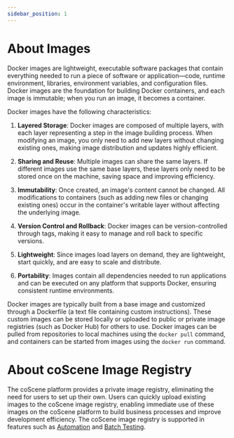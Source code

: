 ```yaml
---
sidebar_position: 1
---
```


# About Images

Docker images are lightweight, executable software packages that contain everything needed to run a piece of software or application—code, runtime environment, libraries, environment variables, and configuration files. Docker images are the foundation for building Docker containers, and each image is immutable; when you run an image, it becomes a container.

Docker images have the following characteristics:

1. **Layered Storage**: Docker images are composed of multiple layers, with each layer representing a step in the image building process. When modifying an image, you only need to add new layers without changing existing ones, making image distribution and updates highly efficient.

2. **Sharing and Reuse**: Multiple images can share the same layers. If different images use the same base layers, these layers only need to be stored once on the machine, saving space and improving efficiency.

3. **Immutability**: Once created, an image's content cannot be changed. All modifications to containers (such as adding new files or changing existing ones) occur in the container's writable layer without affecting the underlying image.

4. **Version Control and Rollback**: Docker images can be version-controlled through tags, making it easy to manage and roll back to specific versions.

5. **Lightweight**: Since images load layers on demand, they are lightweight, start quickly, and are easy to scale and distribute.

6. **Portability**: Images contain all dependencies needed to run applications and can be executed on any platform that supports Docker, ensuring consistent runtime environments.

Docker images are typically built from a base image and customized through a Dockerfile (a text file containing custom instructions). These custom images can be stored locally or uploaded to public or private image registries (such as Docker Hub) for others to use. Docker images can be pulled from repositories to local machines using the `docker pull` command, and containers can be started from images using the `docker run` command.

# About coScene Image Registry

The coScene platform provides a private image registry, eliminating the need for users to set up their own. Users can quickly upload existing images to the coScene image registry, enabling immediate use of these images on the coScene platform to build business processes and improve development efficiency. The coScene image registry is supported in features such as [Automation](../workflow/action/1-quickstart.md) and [Batch Testing](../sim-and-tests/regression/1-intro.md).

